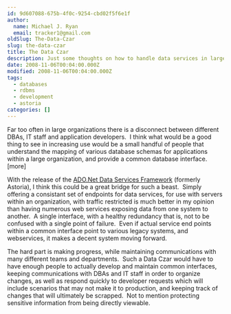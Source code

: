 ```yaml
---
id: 9d607088-675b-4f0c-9254-cbd02f5f6e1f
author:
  name: Michael J. Ryan
  email: tracker1@gmail.com
oldSlug: The-Data-Czar
slug: the-data-czar
title: The Data Czar
description: Just some thoughts on how to handle data services in larger organizations.
date: 2008-11-06T00:04:00.000Z
modified: 2008-11-06T00:04:00.000Z
tags:
  - databases
  - rdbms
  - development
  - astoria
categories: []
---
```


<p>Far too often in large organizations there is a disconnect between different DBAs, IT staff and application developers.&#xA0; I think what would be a good thing to see in increasing use would be a small handful of people that understand the mapping of various database schemas for applications within a large organization, and provide a common database interface. [more]</p>
<p>With the release of the <a href="http://msdn.microsoft.com/en-us/data/bb931106.aspx" test="true">ADO.Net Data Services Framework</a> (formerly Astoria), I think this could be a great bridge for such a beast.&#xA0; Simply offering a consistant set of endpoints for data services, for use with servers within an organization, with traffic restricted is much better in my opinion than having numerous web services exposing data from one system to another.&#xA0; A single interface, with a healthy redundancy that is, not to be confused with a single point of failure.&#xA0; Even if actual service end points within a common interface point to various legacy systems, and webservices, it makes a decent system moving forward.</p>
<p>The hard part is making progress, while maintaining communications with many different teams and departments.&#xA0; Such a Data Czar would have to have enough people to actually develop and maintain common interfaces, keeping communications with DBAs and IT staff in order to organize changes, as well as respond quickly to developer requests which will include scenarios that may not make it to production, and keeping track of changes that will ultimately be scrapped.&#xA0; Not to mention protecting sensitive information from being directly viewable.</p>